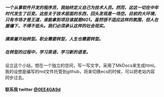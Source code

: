 #####   一个从事软件开发的程序员，我始终定义自己为技术人员。然而，这这一切在中年时代发生了巨变。这些关于技术层面的东西，回头发现是一场空。目前的大环境，只有市场才是王道，谁能拿到项目谁就是NO1。虽然很不适应这样的氛围，但人在屋檐下，不得不低头。我们必须承认这样的社会现实。
<script async src="https://pagead2.googlesyndication.com/pagead/js/adsbygoogle.js?client=ca-pub-2548619400666906"
     crossorigin="anonymous"></script>
#####  摸索着开始转型。职业需要转型，人生也需要转型。

#####  在转型的过程中，学习英语，学习新的语言。

设立这个小站，想在一个独立的空间，写一写文字。采用了MkDocs来生成html。我的设想是编写的md文件托管到github，将来切换ecs的时候，可以把老站内容同步过去。
#### 联系我 twitter [@0EE4GA9d](https://twitter.com/0EE4GA9d)
